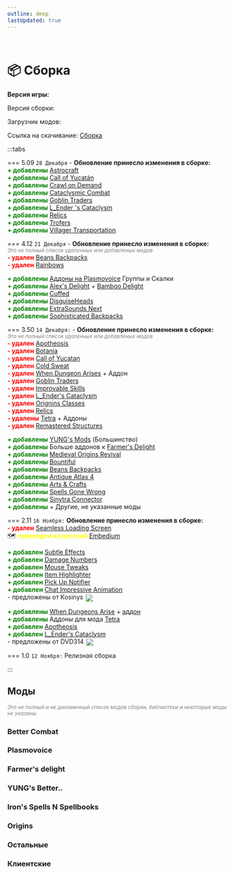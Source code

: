 ```yaml
---
outline: deep
lastUpdated: true
---
```


<Pill name="ML Magic" link="./" icon="solar:archive-bold-duotone" color="#868dcc" /> <br/>
 
# 📦 Сборка

**Версия игры: <Badge type="info" text="1.20.1" />**

Версия сборки: <Badge type="info" text="v5.09" />

Загрузчик модов: <Badge type="info" text="Forge" />

Ссылка на скачивание: [Сборка](https://drive.google.com/file/d/1a8K8X5782bNDVQzNSt-erKd7aEdRItTZ/view?usp=sharing) 


:::tabs 

=== 5.09 
<Badge type="info" text="v5.09"/> `28 Декабря` - **Обновление принесло изменения в сборке:**  <br/> 
**<span style="color: green;">+ добавлены</span>** [Astrocraft](https://www.curseforge.com/minecraft/mc-mods/astrocraft-mod) <br/>
**<span style="color: green;">+ добавлены</span>** [Call of Yucatán](https://www.curseforge.com/minecraft/mc-mods/call-of-yucutan) <br/>
**<span style="color: green;">+ добавлены</span>** [Crawl on Demand](https://www.curseforge.com/minecraft/mc-mods/crawl-on-demand) <br/>
**<span style="color: green;">+ добавлены</span>** [Cataclysmic Combat](https://www.curseforge.com/minecraft/mc-mods/cataclysmic-combat) <br/>
**<span style="color: green;">+ добавлены</span>** [Goblin Traders](https://www.curseforge.com/minecraft/mc-mods/goblin-traders) <br/>
**<span style="color: green;">+ добавлены</span>** [L_Ender 's Cataclysm](https://www.curseforge.com/minecraft/mc-mods/lendercataclysm) <br/>
**<span style="color: green;">+ добавлены</span>** [Relics](https://www.curseforge.com/minecraft/mc-mods/relics-mod) <br/>
**<span style="color: green;">+ добавлены</span>** [Trofers](https://www.curseforge.com/minecraft/mc-mods/trofers) <br/>
**<span style="color: green;">+ добавлены</span>** [Villager Transportation](https://modrinth.com/datapack/villager-transportation) <br/>

=== 4.12 
<Badge type="info" text="v4.12"/> `21 Декабря` - **Обновление принесло изменения в сборке:**  <br/> 
*<span style="color: gray;"><sup>Это не полный список удаленных или добавленых модов</sup></span>*<br/> 
**<span style="color: red;">- удален</span>** [Beans Backpacks](https://modrinth.com/mod/beans-backpacks) <br/>
**<span style="color: red;">- удален</span>** [Rainbows](https://modrinth.com/mod/rainboows) <br/>

**<span style="color: green;">+ добавлены</span>** [Аддоны на Plasmovoice](#plasmovoice) Группы и Скалки <br/>
**<span style="color: green;">+ добавлены</span>** [Alex\'s Delight](https://www.curseforge.com/minecraft/mc-mods/alexs-delight) + [Bamboo Delight](https://www.curseforge.com/minecraft/mc-mods/bamboo-delight) <br/>
**<span style="color: green;">+ добавлены</span>** [Cuffed](https://www.curseforge.com/minecraft/mc-mods/cuffed)<br/>
**<span style="color: green;">+ добавлены</span>** [DisguiseHeads](https://www.curseforge.com/minecraft/mc-mods/disguiseheads)<br/>
**<span style="color: green;">+ добавлены</span>** [ExtraSounds Next](https://www.curseforge.com/minecraft/mc-mods/extrasounds-forge)<br/>
**<span style="color: green;">+ добавлены</span>** [Sophisticated Backpacks](https://www.curseforge.com/minecraft/mc-mods/sophisticated-backpacks)<br/>


=== 3.50 
<Badge type="info" text="v3.50"/>  `14 Декабря:` - **Обновление принесло изменения в сборке:** <br/> 
*<span style="color: gray;"><sup>Это не полный список удаленных или добавленых модов</sup></span>*<br/> 
**<span style="color: red;">- удален</span>** [Apotheosis](https://www.curseforge.com/minecraft/mc-mods/apotheosis) <br/> 
**<span style="color: red;">- удален</span>** [Botania](https://www.curseforge.com/minecraft/mc-mods/botania) <br/>
**<span style="color: red;">- удален</span>** [Call of Yucatan](https://www.curseforge.com/minecraft/mc-mods/call-of-yucutan) <br/>
**<span style="color: red;">- удален</span>** [Cold Sweat](https://www.curseforge.com/minecraft/mc-mods/cold-sweat) <br/>
**<span style="color: red;">- удален</span>** [When Dungeon Arises](https://modrinth.com/mod/when-dungeons-arise) + Аддон <br/>
**<span style="color: red;">- удален</span>** [Goblin Traders](https://mrcrayfish.com/mods/goblintraders/download/ec0ce31fa1f8e4d82bfcfc2a45f9f8092f9fc2df) <br/>
**<span style="color: red;">- удален</span>** [Improvable Skills](https://modrinth.com/mod/improvable-skills) <br/>
**<span style="color: red;">- удален</span>** [L_Ender's Cataclysm](https://modrinth.com/mod/l_enders-cataclysm) <br/>
**<span style="color: red;">- удален</span>** [Orignins Classes](https://www.curseforge.com/minecraft/mc-mods/origins-classes-forge) <br/>
**<span style="color: red;">- удален</span>** [Relics](https://www.curseforge.com/minecraft/mc-mods/relics-mod) <br/>
**<span style="color: red;">- удалены</span>** [Tetra](https://www.curseforge.com/minecraft/mc-mods/tetra) + Аддоны<br/>
**<span style="color: red;">- удален</span>** [Remastered Structures](https://www.curseforge.com/minecraft/mc-mods/remastered-structure) <br/>

**<span style="color: green;">+ добавлены</span>** [YUNG's Mods](#yung-s-better) (Большинство) <br/>
**<span style="color: green;">+ добавлены</span>** Больше аддонов к [Farmer's Delight](#farmer-s-delight) <br/>
**<span style="color: green;">+ добавлены</span>** [Medieval Origins Revival](https://modrinth.com/mod/medieval-origins-revival) <br/>
**<span style="color: green;">+ добавлены</span>** [Bountiful](https://modrinth.com/mod/bountiful) <br/>
**<span style="color: green;">+ добавлены</span>** [Beans Backpacks](https://modrinth.com/mod/beans-backpacks) <br/>
**<span style="color: green;">+ добавлены</span>** [Antique Atlas 4](https://modrinth.com/mod/antique-atlas-4) <br/>
**<span style="color: green;">+ добавлены</span>** [Arts & Crafts](https://modrinth.com/mod/artsandcrafts) <br/>
**<span style="color: green;">+ добавлены</span>** [Spells Gone Wrong](https://modrinth.com/mod/spells-gone-wrong) <br/>
**<span style="color: green;">+ добавлены</span>** [Sinytra Connector](https://www.curseforge.com/minecraft/mc-mods/sinytra-connector) <br/>
**<span style="color: green;">+ добавлены</span>** + Другие, не указанные моды

=== 2.11
<Badge type="info" text="v2.11" /> `16 Ноября:` **Обновление принесло изменения в сборке:**  <br/>
**<span style="color: red;">- удален</span>** [Seamless Loading Screen](https://www.curseforge.com/minecraft/mc-mods/seamless-loading-screen-forge) <br/>
🗺️ **<span style="color: yellow;">переведен на русский</span>** [Embedium](https://www.curseforge.com/minecraft/mc-mods/embeddium) <br/>

**<span style="color: green;">+ добавлен</span>** [Subtle Effects](https://modrinth.com/mod/subtle-effects) <br/>
**<span style="color: green;">+ добавлен</span>** [Damage Numbers](https://modrinth.com/mod/damagenumbers) <br/>
**<span style="color: green;">+ добавлен</span>** [Mouse Tweaks](https://modrinth.com/mod/mouse-tweaks) <br/>
**<span style="color: green;">+ добавлен</span>** [Item Highlighter](https://modrinth.com/mod/item-highlighter) <br/>
**<span style="color: green;">+ добавлен</span>** [Pick Up Notifier](https://modrinth.com/mod/pick-up-notifier) <br/>
**<span style="color: green;">+ добавлен</span>** [Chat Impressive Animation](https://modrinth.com/mod/chat-impressive-animation) <br/>
\- предложены от Kosinys <img src="https://api.mineatar.io/face/58650faf-08ae-438a-a1ce-ec99ba38c4e6?scale=3" style="display: inline; margin: 0 2px; vertical-align: middle;" /> 

**<span style="color: green;">+ добавлены</span>** [When Dungeons Arise](https://modrinth.com/mod/when-dungeons-arise) + [аддон](https://modrinth.com/mod/when-dungeons-arise-seven-seas) <br/>
**<span style="color: green;">+ добавлены</span>** Аддоны для мода [Tetra](https://www.curseforge.com/minecraft/mc-mods/tetra) <br/>
**<span style="color: green;">+ добавлен</span>** [Apotheosis](https://www.curseforge.com/minecraft/mc-mods/apotheosis) <br/>
**<span style="color: green;">+ добавлен</span>** [L_Ender's Cataclysm](https://modrinth.com/mod/l_enders-cataclysm) <br/>
\- предложены от DVD314 <img src="https://api.mineatar.io/face/9806b0b5-baa2-48c6-b70e-64af239a78eb?scale=3" style="display: inline; margin: 0 2px; vertical-align: middle;" />


=== 1.0
<Badge type="info" text="v1.0" /> `12 Ноября:` Релизная сборка 

:::


## Моды
*<span style="color: gray;"><sup>Это не полный и не динамичный список модов сборки, библиотеки и некоторые моды не указаны. </sup></span>*

### Better Combat 
<BoxCube :items="[
  { 
    name: 'Better Combat', 
    link: 'https://www.curseforge.com/minecraft/mc-mods/better-combat-by-daedelus', 
    image: 'https://media.forgecdn.net/avatars/thumbnails/566/413/256/256/637925434672465483.png', 
    color: '#FF0000',  
  },
  { 
    name: 'Aqua Combat', 
    link: 'https://modrinth.com/mod/aqua-combat', 
    image: 'https://cdn.modrinth.com/data/k9CzFr8q/dc9751a61cdb6e5e8764a8c44466d2781ae4085a_96.webp', 
    color: '#00FF00', 
  },
  { 
    name: 'Cataclysmic Combat', 
    link: 'https://www.curseforge.com/minecraft/mc-mods/cataclysmic-combat', 
    image: 'https://media.forgecdn.net/avatars/thumbnails/1004/913/64/64/638526147223016276.png', 
    color: '#00FF00', 
  },
]"
/>

### Plasmovoice 
<BoxCube :items="[
    { 
      name: 'Plasmo Voice', 
      link: 'https://modrinth.com/plugin/plasmo-voice', 
      image: 'https://cdn.modrinth.com/data/1bZhdhsH/72c1641d4af92d93546958a2c87e0b5fd1c3f650_96.webp', 
      color: '#00FF00', 
    },
    { 
      name: 'pv-addon-groups', 
      link: 'https://modrinth.com/plugin/pv-addon-groups', 
      image: 'https://cdn.modrinth.com/data/g2HFPeCl/5513482ddde5ca75effa3237131f89c603c600db.png', 
      color: '#00FF00',   
    },
    { 
      name: 'pv-addon-sculk', 
      link: 'https://modrinth.com/plugin/pv-addon-sculk', 
      image: 'https://cdn.modrinth.com/data/7dI2zrDy/d4ebf35b0364a3d3851c382cc4c8125afbeec3b1.png', 
      color: '#00FF00',   
    },
  ]"
/>

### Farmer's delight 
<BoxCube :items="[
  { 
    name: 'Farmer\'s Delight', 
    link: 'https://www.curseforge.com/minecraft/mc-mods/farmers-delight', 
    image: 'https://media.forgecdn.net/avatars/thumbnails/396/11/256/256/637595005615179370.png', 
    color: '#FF0000',  
  },
  { 
    name: 'Nether\'s Delight', 
    link: 'https://www.curseforge.com/minecraft/mc-mods/nethers-delight', 
    image: 'https://media.forgecdn.net/avatars/thumbnails/397/613/256/256/637598857629083481.png', 
    color: '#FF0000',  
  },
  { 
    name: 'My Nether\'s Delight', 
    link: 'https://www.curseforge.com/minecraft/mc-mods/my-nethers-delight', 
    image: 'https://media.forgecdn.net/avatars/thumbnails/1036/230/256/256/638560666018816482.png', 
    color: '#FF0000',  
  },
  { 
    name: 'Aquamirae Delight', 
    link: 'https://modrinth.com/mod/aquamirae-delight', 
    image: 'https://cdn.modrinth.com/data/cCXV545X/b5b15a5fdab90a6075408aae2ed1c204dbcf0043.png', 
    color: '#00FF00', 
  },
  { 
    name: 'Chef\'s Delight', 
    link: 'https://modrinth.com/mod/chefs-delight', 
    image: 'https://cdn.modrinth.com/data/pvcsfne4/4c31bd820651aaea721c87186a1007a415f1311e_96.webp', 
    color: '#00FF00', 
  },
  { 
    name: 'Corn Delight', 
    link: 'https://modrinth.com/mod/corn-delight', 
    image: 'https://cdn.modrinth.com/data/uxLAKWU8/cf30d49b57cd91cf2c06e850c8728151ce89a79a.png', 
    color: '#00FF00', 
  },
  { 
    name: 'Crabber\'s Delight', 
    link: 'https://modrinth.com/mod/crabbers-delight', 
    image: 'https://cdn.modrinth.com/data/gBGdVBJy/dda9137ec6e5a1abccbf921e100c20dcfa5cba2d.png', 
    color: '#00FF00', 
  },
  { 
    name: 'End\'s Delight', 
    link: 'https://modrinth.com/mod/ends-delight', 
    image: 'https://cdn.modrinth.com/data/yHN0njMr/bc333fa34161b1e4d3c2e185210bb558aa1d480a.png', 
    color: '#00FF00', 
  },
  { 
    name: 'Iron\'s Spells Delight', 
    link: 'https://modrinth.com/mod/irons-spells-delight', 
    image: 'https://cdn.modrinth.com/data/Ne9jukgU/dff6b43ae8b0148b2ab7cae12b14d4a0e19f59b6_96.webp', 
    color: '#00FF00', 
  },
  { 
    name: 'Miner\'s Delight', 
    link: 'https://modrinth.com/mod/miners-delight', 
    image: 'https://cdn.modrinth.com/data/qMxbM4BQ/0d6f967d3ad184dd296c62a9891e2b2b7d45f61d.png', 
    color: '#00FF00', 
  },
  { 
    name: 'More Delight', 
    link: 'https://modrinth.com/mod/more-delight', 
    image: 'https://cdn.modrinth.com/data/znHQQtuU/a0b97c0306ac9507bca7b81059fb146051596e08.gif', 
    color: '#00FF00', 
  },
  { 
    name: 'Alex\'s Delight', 
    link: 'https://www.curseforge.com/minecraft/mc-mods/alexs-delight', 
    image: 'https://media.forgecdn.net/avatars/thumbnails/467/198/64/64/637748653028908201.png', 
    color: '#FF0000',  
  },
  { 
    name: 'Bamboo Delight', 
    link: 'https://www.curseforge.com/minecraft/mc-mods/bamboo-delight', 
    image: 'https://media.forgecdn.net/avatars/thumbnails/1031/712/64/64/638554579078308519.png', 
    color: '#FF0000',  
  },
]"
/>

### YUNG's Better.. 
<BoxCube :items="[
  { 
    name: 'Desert Temples', 
    link: 'https://modrinth.com/mod/yungs-better-desert-temples', 
    image: 'https://cdn.modrinth.com/data/XNlO7sBv/32fc82949e922ad9281ac9a8fe965afc04261848_96.webp', 
    color: '#00FF00', 
  },
  { 
    name: 'Dungeons', 
    link: 'https://modrinth.com/mod/yungs-better-dungeons', 
    image: 'https://cdn.modrinth.com/data/o1C1Dkj5/9b54b2d932a5a5b6565c93814935c04902f3179b_96.webp', 
    color: '#00FF00', 
  },
  { 
    name: 'Jungle Temples', 
    link: 'https://modrinth.com/mod/yungs-better-jungle-temples', 
    image: 'https://cdn.modrinth.com/data/z9Ve58Ih/a142b7d112fe6812592de7db2d2badb1398100a7_96.webp', 
    color: '#00FF00', 
  },
  { 
    name: 'Mineshafts', 
    link: 'https://modrinth.com/mod/yungs-better-mineshafts', 
    image: 'https://cdn.modrinth.com/data/HjmxVlSr/4e41ef8344db48b8368cd3d6f35844c8a619f446_96.webp', 
    color: '#00FF00', 
  },
  { 
    name: 'Nether Fortresses', 
    link: 'https://modrinth.com/mod/yungs-better-nether-fortresses', 
    image: 'https://cdn.modrinth.com/data/Z2mXHnxP/3c88dd70c00b5e47addd9fdeba53a7c96076088d_96.webp', 
    color: '#00FF00', 
  },
  { 
    name: 'Ocean Monuments', 
    link: 'https://modrinth.com/mod/yungs-better-ocean-monuments', 
    image: 'https://cdn.modrinth.com/data/3dT9sgt4/05c04c64ab9e5bf523701fa7bc0ac54adec25337_96.webp', 
    color: '#00FF00', 
  },
  { 
    name: 'Witch Huts', 
    link: 'https://modrinth.com/mod/yungs-better-witch-huts', 
    image: 'https://cdn.modrinth.com/data/t5FRdP87/20d3e930ec0a010723df61df091160104294e0b0_96.webp', 
    color: '#00FF00', 
  },
  { 
    name: 'Bridges', 
    link: 'https://modrinth.com/mod/yungs-bridges', 
    image: 'https://cdn.modrinth.com/data/Ht4BfYp6/b465e98ac5f2742cf52292e6649b6abb76665e8f_96.webp', 
    color: '#00FF00', 
  },
  { 
    name: 'Extras', 
    link: 'https://modrinth.com/mod/yungs-extras', 
    image: 'https://cdn.modrinth.com/data/ZYgyPyfq/153c00f1d64b90c8b5fd0c5136df91a65efc1df2_96.webp', 
    color: '#00FF00', 
  },
]"
/>





### Iron's Spells N Spellbooks 
<BoxCube :items="[
  { 
    name: 'Spellbooks', 
    link: 'https://www.curseforge.com/minecraft/mc-mods/irons-spells-n-spellbooks', 
    image: 'https://media.forgecdn.net/avatars/thumbnails/871/265/256/256/638288661913483053.png', 
    color: '#FF0000',  
  },
  { 
    name: 'Spells Gone Wrong', 
    link: 'https://modrinth.com/mod/spells-gone-wrong', 
    image: 'https://cdn.modrinth.com/data/4ugLsKOh/8a1bdbfdcfad7fd4d4079c1e5388086555186441_96.webp', 
    color: '#00FF00', 
  },
]"
/>


### Origins 
<BoxCube :items="[
  { 
    name: 'Origins', 
    link: 'https://www.curseforge.com/minecraft/mc-mods/origins-forge', 
    image: 'https://media.forgecdn.net/avatars/thumbnails/373/582/256/256/637546267631048138.png', 
    color: '#FF0000',  
  },
  { 
    name: 'Medieval Origins Revival', 
    link: 'https://modrinth.com/mod/medieval-origins-revival', 
    image: 'https://cdn.modrinth.com/data/3FJ8AhW0/3de152ce3176f3dfabfccbb7210a3fca70fae013.png', 
    color: '#FF0000',   
  },
]"
/>

### Остальные 
<BoxCube :items="[
  { 
    name: 'Call of Yucatán', 
    link: 'https://www.curseforge.com/minecraft/mc-mods/call-of-yucutan', 
    image: 'https://media.forgecdn.net/avatars/thumbnails/1002/886/64/64/638523299285638581.png', 
    color: '#FF0000', 
  },
  { 
    name: 'Crawl on Demand', 
    link: 'https://www.curseforge.com/minecraft/mc-mods/crawl-on-demand', 
    image: 'https://media.forgecdn.net/avatars/thumbnails/834/590/64/64/638225436318096980.jpeg', 
    color: '#FF0000', 
  },
  { 
    name: 'Villager Transportation', 
    link: 'https://modrinth.com/datapack/villager-transportation', 
    image: 'https://cdn.modrinth.com/data/vLUPqRLH/359e802ab9fcae30836b59c5943ae061f5059b50_96.webp', 
    color: '#FF0000', 
  },
  { 
    name: 'Trofers', 
    link: 'https://www.curseforge.com/minecraft/mc-mods/trofers', 
    image: 'https://media.forgecdn.net/avatars/thumbnails/382/156/64/64/637566129446964304.png', 
    color: '#FF0000', 
  },
  { 
    name: 'Relics', 
    link: 'https://www.curseforge.com/minecraft/mc-mods/relics-mod', 
    image: 'https://media.forgecdn.net/avatars/thumbnails/1124/47/64/64/638680710071253437_animated.gif', 
    color: '#FF0000', 
  },
  { 
    name: 'L_Ender \'s Cataclysm', 
    link: 'https://www.curseforge.com/minecraft/mc-mods/lendercataclysm', 
    image: 'https://media.forgecdn.net/avatars/thumbnails/460/870/64/64/637739722679428303.png', 
    color: '#FF0000', 
  },
  { 
    name: 'Goblin Traders', 
    link: 'https://www.curseforge.com/minecraft/mc-mods/goblin-traders', 
    image: 'https://media.forgecdn.net/avatars/thumbnails/871/321/64/64/638288811545199466.png', 
    color: '#FF0000', 
  },
  { 
    name: 'Sophisticated Backpacks', 
    link: 'https://www.curseforge.com/minecraft/mc-mods/sophisticated-backpacks', 
    image: 'https://media.forgecdn.net/avatars/thumbnails/375/56/64/64/637549610342642859.png', 
    color: '#FF0000',    
  },
  { 
    name: 'ExtraSounds Next', 
    link: 'https://www.curseforge.com/minecraft/mc-mods/extrasounds-forge', 
    image: 'https://media.forgecdn.net/avatars/thumbnails/915/603/64/64/638373740617344566.png', 
    color: '#FF0000',    
  },
  { 
    name: 'DisguiseHeads', 
    link: 'https://www.curseforge.com/minecraft/mc-mods/disguiseheads', 
    image: 'https://media.forgecdn.net/avatars/thumbnails/509/623/64/64/637827899248994972.png', 
    color: '#FF0000',    
  },
  { 
    name: 'Cuffed', 
    link: 'https://www.curseforge.com/minecraft/mc-mods/cuffed', 
    image: 'https://media.forgecdn.net/avatars/thumbnails/861/843/64/64/638269835732271886.png', 
    color: '#FF0000',    
  },
  { 
    name: 'Geophilic', 
    link: 'https://www.curseforge.com/minecraft/mc-mods/geophilic', 
    image: 'https://media.forgecdn.net/avatars/thumbnails/648/354/256/256/638049857735165515.png', 
    color: '#FF0000',  
  },
  { 
    name: 'Elytra Slot', 
    link: 'https://www.curseforge.com/minecraft/mc-mods/elytra-slot', 
    image: 'https://media.forgecdn.net/avatars/thumbnails/209/40/256/256/636979175379460863.png', 
    color: '#FF0000',  
  },
  { 
    name: 'Bountiful', 
    link: 'https://modrinth.com/mod/bountiful', 
    image: 'https://cdn.modrinth.com/data/BpwWFOVM/icon.png', 
    color: '#00FF00', 
  },
  { 
    name: 'Stellarity', 
    link: 'https://modrinth.com/datapack/stellarity', 
    image: 'https://cdn.modrinth.com/data/bZgeDzN8/334f13776890a2b288269a3bbdbd6719719524fe_96.webp', 
    color: '#00FF00', 
  },
  { 
    name: 'Antique Atlas 4', 
    link: 'https://modrinth.com/mod/antique-atlas-4', 
    image: 'https://cdn.modrinth.com/data/Y5Ve4Ui4/afa76ec243b9fcfbbdc164f1d960747e99cab704.png', 
    color: '#00FF00', 
  },
  { 
    name: 'Arts & Crafts', 
    link: 'https://modrinth.com/mod/artsandcrafts', 
    image: 'https://cdn.modrinth.com/data/JI9mEkvq/ab8c87c86a7216bb8c064f1d9ebdbb00b56affc3.png', 
    color: '#00FF00', 
  },
  { 
    name: 'Alex\'s Mobs', 
    link: 'https://www.curseforge.com/minecraft/mc-mods/alexs-mobs', 
    image: 'https://media.forgecdn.net/avatars/thumbnails/543/777/256/256/637874731161865623.jpeg', 
    color: '#FF0000',  
  },
  { 
    name: 'Artifacts', 
    link: 'https://www.curseforge.com/minecraft/mc-mods/artifacts', 
    image: 'https://media.forgecdn.net/avatars/thumbnails/444/622/256/256/637699815276651872.png', 
    color: '#FF0000',  
  },
  { 
    name: 'Exposure', 
    link: 'https://www.curseforge.com/minecraft/mc-mods/exposure', 
    image: 'https://media.forgecdn.net/avatars/thumbnails/1029/426/256/256/638551434733696364_animated.gif', 
    color: '#FF0000',  
  },
  { 
    name: 'Target Dummy', 
    link: 'https://www.curseforge.com/minecraft/mc-mods/mmmmmmmmmmmm', 
    image: 'https://media.forgecdn.net/avatars/thumbnails/727/100/256/256/638080208599452100.png', 
    color: '#FF0000',  
  },
  { 
    name: 'Etched', 
    link: 'https://www.curseforge.com/minecraft/mc-mods/etched', 
    image: 'https://media.forgecdn.net/avatars/thumbnails/939/472/256/256/638419301379970746.png', 
    color: '#FF0000',  
  },
  { 
    name: 'Another Furniture', 
    link: 'https://www.curseforge.com/minecraft/mc-mods/another-furniture', 
    image: 'https://media.forgecdn.net/avatars/thumbnails/531/947/256/256/637854788299840042.png', 
    color: '#FF0000',  
  },
  { 
    name: 'Ribbits', 
    link: 'https://www.curseforge.com/minecraft/mc-mods/ribbits', 
    image: 'https://media.forgecdn.net/avatars/thumbnails/1013/839/256/256/638538895773776677.png', 
    color: '#FF0000',  
  },
  { 
    name: 'Mob Variants', 
    link: 'https://www.curseforge.com/minecraft/mc-mods/more-mob-variants', 
    image: 'https://media.forgecdn.net/avatars/thumbnails/629/271/256/256/638027075824799126.png', 
    color: '#FF0000',  
  },
  { 
    name: 'Lootr', 
    link: 'https://www.curseforge.com/minecraft/mc-mods/lootr', 
    image: 'https://media.forgecdn.net/avatars/thumbnails/337/5/256/256/637473842688195004.png', 
    color: '#FF0000',  
  },
  { 
    name: 'Aquamirae', 
    link: 'https://www.curseforge.com/minecraft/mc-mods/ob-aquamirae', 
    image: 'https://media.forgecdn.net/avatars/thumbnails/464/755/256/256/637744772991786976.png', 
    color: '#FF0000',  
  },
]"/>


### Клиентские 
<BoxCube :items="[
    { 
    name: 'Astrocraft: Realistic Night Skies', 
    link: 'https://www.curseforge.com/minecraft/mc-mods/astrocraft-mod', 
    image: 'https://media.forgecdn.net/avatars/thumbnails/1072/388/64/64/638608219619134457.webp', 
    color: '#FF0000', 
    },
    { 
      name: 'Screenshot Viewer', 
      link: 'https://www.curseforge.com/minecraft/mc-mods/screenshot-viewer', 
      image: 'https://media.forgecdn.net/avatars/thumbnails/627/914/64/64/638023801589782702.png', 
      color: '#FF0000',  
    },
    { 
      name: 'CameraOverhaul', 
      link: 'https://www.curseforge.com/minecraft/mc-mods/cameraoverhaul', 
      image: 'https://media.forgecdn.net/avatars/thumbnails/317/804/64/64/637422829433375470.png', 
      color: '#FF0000',  
    },
    { 
      name: 'Sinytra Connector', 
      link: 'https://www.curseforge.com/minecraft/mc-mods/sinytra-connector', 
      image: 'https://media.forgecdn.net/avatars/thumbnails/850/655/64/64/638252277608029851.png', 
      color: '#FF0000',  
    },
    { 
      name: 'JEI', 
      link: 'https://www.curseforge.com/minecraft/mc-mods/jei', 
      image: 'https://media.forgecdn.net/avatars/thumbnails/29/69/256/256/635838945588716414.jpeg', 
      color: '#FF0000',  
    },
    { 
      name: 'Dynamic Crosshair', 
      link: 'https://www.curseforge.com/minecraft/mc-mods/dynamic-crosshair', 
      image: 'https://media.forgecdn.net/avatars/thumbnails/547/853/256/256/637882438968201811.png', 
      color: '#FF0000',  
    },
    { 
      name: 'Embeddium', 
      link: 'https://www.curseforge.com/minecraft/mc-mods/embeddium', 
      image: 'https://media.forgecdn.net/avatars/thumbnails/893/778/256/256/638336829931216743.png', 
      color: '#FF0000',  
    },
    { 
      name: 'Jade 🔍', 
      link: 'https://www.curseforge.com/minecraft/mc-mods/jade', 
      image: 'https://media.forgecdn.net/avatars/thumbnails/207/323/256/256/636965628804677340.png', 
      color: '#FF0000',  
    },
    { 
      name: 'Not En. Anim.', 
      link: 'https://modrinth.com/mod/not-enough-animations', 
      image: 'https://cdn.modrinth.com/data/MPCX6s5C/b97fd5f7a893165052408b747286d6eb38d57abb_96.webp', 
      color: '#00FF00', 
    },
    { 
      name: 'FancyMenu', 
      link: 'https://www.curseforge.com/minecraft/mc-mods/fancymenu', 
      image: 'https://media.forgecdn.net/avatars/thumbnails/935/544/256/256/638412386316055428.png', 
      color: '#FF0000',  
    },
    { 
      name: 'AppleSkin', 
      link: 'https://www.curseforge.com/minecraft/mc-mods/appleskin', 
      image: 'https://media.forgecdn.net/avatars/thumbnails/47/527/256/256/636066936394500688.png', 
      color: '#FF0000',  
    },
    { 
      name: 'Subtle Effects', 
      link: 'https://modrinth.com/mod/subtle-effects', 
      image: 'https://cdn.modrinth.com/data/4q8UOK1d/8a5d3febe9a9badba435a3f66a49668d04ada01f_96.webp', 
      color: '#00FF00', 
    },
    { 
      name: 'Damage Numbers', 
      link: 'https://modrinth.com/mod/damagenumbers', 
      image: 'https://cdn.modrinth.com/data/iWdXs2dQ/a267af77da4c8380e57bfa8258a5abd3b98547cc.png', 
      color: '#00FF00', 
    },
    { 
      name: 'Mouse Tweaks', 
      link: 'https://modrinth.com/mod/mouse-tweaks', 
      image: 'https://cdn.modrinth.com/data/aC3cM3Vq/6c0eaa4e60a9c87f4766f222ff63286f09da32c0_96.webp', 
      color: '#00FF00', 
    },
    { 
      name: 'Item Highlighter', 
      link: 'https://modrinth.com/mod/item-highlighter', 
      image: 'https://cdn.modrinth.com/data/cVNW5lr6/5e15f8c53ea36ca5391cdd9bbdea33261fa4c18d_96.webp', 
      color: '#00FF00', 
    },
    { 
      name: 'Pick Up Notifier', 
      link: 'https://modrinth.com/mod/pick-up-notifier', 
      image: 'https://cdn.modrinth.com/data/ZX66K16c/8005a3a223dde914bebce0639db1127950cc6c1b_96.webp', 
      color: '#00FF00', 
    },
    { 
      name: 'Chat Impressive Animation', 
      link: 'https://modrinth.com/mod/chat-impressive-animation', 
      image: 'https://cdn.modrinth.com/data/DnL1AGAI/94dc7f885aff308e6af79d12f8f3d9923a413d09_96.webp', 
      color: '#00FF00', 
    },
    ]"
/>